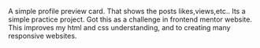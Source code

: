 A simple profile preview card. That shows the posts likes,views,etc..
Its a simple practice project.
Got this as a challenge in frontend mentor website.
This improves my html and css understanding, and to creating many responsive websites.

